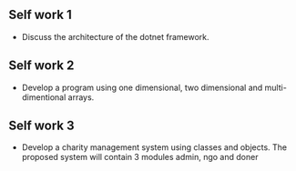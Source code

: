 ## Self work 1
- Discuss the architecture of the dotnet framework.

## Self work 2
- Develop a program using one dimensional, two dimensional and multi-dimentional arrays.

## Self work 3
- Develop a charity management system using classes and objects. The proposed system will contain 3 modules admin, ngo and doner